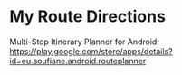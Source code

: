 # My Route Directions
Multi-Stop Itinerary Planner for Android:
https://play.google.com/store/apps/details?id=eu.soufiane.android.routeplanner
